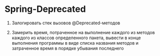 # Spring-Deprecated
1. Залогировать стек вызовов @Deprecated-методов

2. Замерить время, потраченное на выполнение каждого из
методов каждого из классов определенного пакета, вывести
в конце выполнения программы в виде списка названия
методов и затраченное время в порядке убывания
последнего